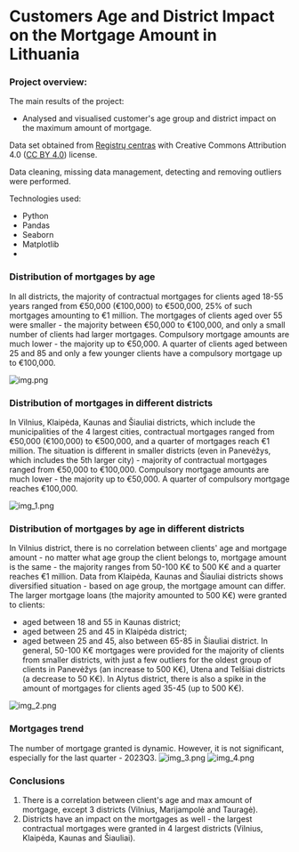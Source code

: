 # Customers Age and District Impact on the Mortgage Amount in Lithuania

### Project overview:

The main results of the project:
* Analysed and visualised customer's age group and district impact on the maximum amount of mortgage.

Data set obtained from [Registrų centras](https://www.registrucentras.lt/p/1561) with Creative Commons Attribution 4.0 
([CC BY 4.0](https://creativecommons.org/licenses/by/4.0/deed.lt)) license. 

Data cleaning, missing data management, detecting and removing outliers were performed. 

Technologies used:
* Python
* Pandas
* Seaborn
* Matplotlib
* 
### Distribution of mortgages by age
In all districts, the majority of contractual mortgages for clients aged 18-55 years ranged from €50,000 (€100,000) 
to €500,000, 25% of such mortgages amounting to €1 million. The mortgages of clients aged over 55 were smaller -
the majority between €50,000 to €100,000, and only a small number of clients had larger mortgages.
Compulsory mortgage amounts are much lower - the majority up to €50,000.  A quarter of clients aged 
between 25 and 85 and only a few younger clients have a compulsory mortgage up to €100,000. 

![img.png](Images%2Fimg.png)

### Distribution of mortgages in different districts
In Vilnius, Klaipėda, Kaunas and Šiauliai districts, which include the municipalities of the 4 largest cities, 
contractual mortgages ranged from €50,000 (€100,000) to €500,000, and a quarter of mortgages reach €1 million. 
The situation is different in smaller districts (even in Panevėžys, which includes the 5th larger city) - majority 
of contractual mortgages ranged from  €50,000 to €100,000.
Compulsory mortgage amounts are much lower - the majority up to €50,000.  A quarter of compulsory mortgage reaches 
€100,000. 

![img_1.png](Images%2Fimg_1.png)

### Distribution of mortgages by age in different districts
In Vilnius district, there is no correlation between clients' age and mortgage amount  - no matter what age group
the client belongs to, mortgage amount is the same - the majority ranges from 50-100 K€ to 500 K€ and a quarter 
reaches €1 million.
Data from Klaipėda, Kaunas and Šiauliai districts shows diversified situation - based on age group, the mortgage 
amount can differ. The larger mortgage loans (the majority amounted to 500 K€) were granted to clients:
* aged between 18 and 55 in Kaunas district;  
* aged between 25 and 45 in Klaipėda district;
* aged between 25 and 45, also between 65-85 in Šiauliai district.
In general, 50-100 K€ mortgages were provided for the majority of clients from smaller districts, with just a few 
outliers for the oldest group of clients in Panevėžys (an increase to 500 K€), Utena and Telšiai districts 
(a decrease to 50 K€). In Alytus district, there is also a spike in the amount of mortgages for clients aged 35-45 
(up to 500 K€).

![img_2.png](Images%2Fimg_2.png)

### Mortgages trend
The number of mortgage granted is dynamic. However, it is not significant, especially for the last quarter - 2023Q3. 
![img_3.png](Images%2Fimg_3.png)
![img_4.png](Images%2Fimg_4.png)

### Conclusions
1. There is a correlation between client's age and max amount of mortgage, except 3 districts (Vilnius, Marijampolė and 
Tauragė).
2. Districts have an impact on the mortgages as well - the largest contractual mortgages were granted in 4 largest 
districts (Vilnius, Klaipėda, Kaunas and Šiauliai).
